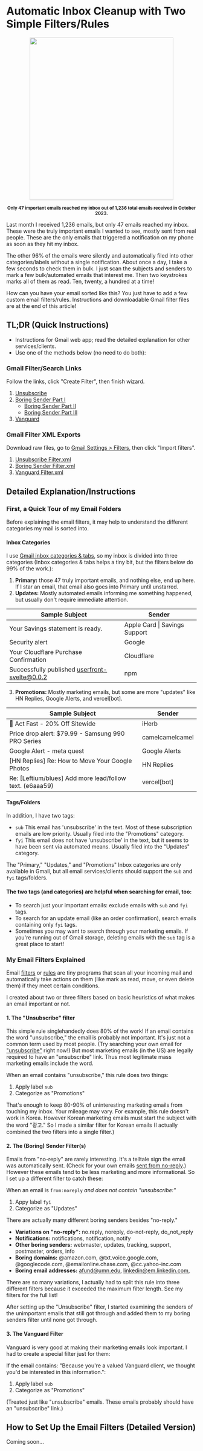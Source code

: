 # Automatic Inbox Cleanup with Two Simple Filters/Rules

<p align="center">
  <img width="380" height="429" src="https://github.com/Leftium/gmail-unimportant-mail-filters/assets/381217/f49a8e40-cd5a-4e2c-abf2-6e6097029e3a">
</p>

<p align="center">
<small><b>Only 47 important emails reached my inbox out of 1,236 total emails received in October 2023.</b></small>
</p>

Last month I received 1,236 emails, but only 47 emails reached my inbox. These were the truly important emails I wanted to see, mostly sent from real people. These are the only emails that triggered a notification on my phone as soon as they hit my inbox.

The other 96% of the emails were silently and automatically filed into other categories/labels without a single notification. About once a day, I take a few seconds to check them in bulk. I just scan the subjects and senders to mark a few bulk/automated emails that interest me. Then two keystrokes marks all of them as read. Ten, twenty, a hundred at a time!

How can you have your email sorted like this? You just have to add a few custom email filters/rules. Instructions and downloadable Gmail filter files are at the end of this article! 

## TL;DR (Quick Instructions)

 - Instructions for Gmail web app; read the detailed explanation for other services/clients.
 - Use one of the methods below (no need to do both):

### Gmail Filter/Search Links

Follow the links, click "Create Filter", then finish wizard.

1. [Unsubscribe][filter-unsubscribe]
2. [Boring Sender Part I][filter-boring-sender-1]
    - [Boring Sender Part II][filter-boring-sender-2]
    - [Boring Sender Part III][filter-boring-sender-3]
3. [Vanguard][filter-vanguard]

### Gmail Filter XML Exports

Download raw files, go to [Gmail Settings > Filters](https://mail.google.com/mail/u/0/#settings/filters), then click "Import filters".

1. [Unsubscribe Filter.xml](https://github.com/Leftium/gmail-unimportant-mail-filters/blob/main/1.%20Gmail%20Unsubscribe%20Filter.xml)
2. [Boring Sender Filter.xml](https://github.com/Leftium/gmail-unimportant-mail-filters/blob/main/2.%20Gmail%20Boring%20Sender%20Filter.xml)
3. [Vanguard Filter.xml](https://github.com/Leftium/gmail-unimportant-mail-filters/blob/main/3.%20Gmail%20Vanguard%20Filter.xml)


[filter-unsubscribe]: https://mail.google.com/mail/u/0/#create-filter/has=%7B+unsubscribe+subject%3A%EA%B4%91%EA%B3%A0++%7D&sizeoperator=s_sl&sizeunit=s_smb
[filter-boring-sender-1]: https://mail.google.com/mail/u/0/#create-filter/from=naverpayadmin_noreply%7C+success%7C+onlinemart%7C+itinerary%7C+anaintrsv%7C+vessifootwear%7C+cm.bsaefiling%7C+noreply_us%7C+ownerverification%7C+onboarding%7C+Specialrisk%7C+Confirmation%7C+policies%7C+custsrv%7C+notifs%7C+team%7C+admin%7C+theplan%7C+customercscenter%7C+marketing%7C+alerts%7C+billing_info%7C+billpay%7C+communications%7C+customer_service%7C+do-not-reply%7C+do_not_reply%7C+emsnts%7C+info%7C+newsletter%7C+news%7C+no-reply%7C+no.reply%7C+noreply%7C+notifications%7C+notification%7C+notify%7C+orders%7C+postmaster%7C+support%7C+tracking%7C+updates%7C+webmaster&hasnot=%7B+unsubscribe+subject%3A%EA%B4%91%EA%B3%A0+%7D&sizeoperator=s_sl&sizeunit=s_smb
[filter-boring-sender-2]: https://mail.google.com/mail/u/0/#create-filter/from=%40emailonline.chase.com%7C+robin_j%40naver.com%7C+j_ote%40hackerx.co%7C+%40cc.yahoo-inc.com%7C+%40chrometa.com%7C+%40dreamhost.com%7C+%40googlecode.com%7C+%40livejournal.com%7C+%40perception-point.io%7C+%40seoulplayers.com%7C+afund%40umn.edu%7C+cs%40umn.edu%7C+i-jkwon%40microsoft.com%7C+linkedin%40em.linkedin.com%7C+pwexpire%40umn.edu%7C+umatters%40umn.edu&hasnot=%7B+unsubscribe+subject%3A%EA%B4%91%EA%B3%A0++%7D&sizeoperator=s_sl&sizeunit=s_smb
[filter-boring-sender-3]: https://mail.google.com/mail/u/0/#create-filter/from=%40firstpay.co.kr%7C+%40fiserv.com%7C+%40messaging.squareup.com%7C+%40splunk.com%7C+%40comfycomfy.com%7C+brian%40dancemardigras.com%7C+%40lpoint.com%7C+%40pinggy.io%7C+%40hanssem.com%7C+%40codesandbox.io%7C+%40order.dell.com%7C+hello%40earthrunners.com%7C+store%40shopblenheimgingerale.com%7C+tilley%40tilley.com%7C+%40accts.epicgames.com%7C+%40amazon.com%7C+%40asktheheadhunter.com%7C+%40auction.co.kr%7C+%40banking.salliemae.com%7C+%40biberk.com%7C+%40bluevirtual.com%7C+%40clientexperience.citi.com%7C+%40crm.interpark.com%7C+%40e-mail.microsoft.com%7C+%40ealerts.bankofamerica.com%7C+%40ebay.com%7C+%40fiscal.treasury.gov%7C+%40godaddy.com%7C+%40googlegroups.com%7C+%40googlemail.com%7C+%40investordelivery.com%7C+%40lists.sourceforge.net%7C+%40mail.sp.sofi.com%7C+%40mvno.kt-bill.kt.com%7C+%40notification.capitalone.com%7C+%40o.sofi.org%7C+%40paypal.com%7C+%40txt.voice.google.com%7C+%40ups.com%7C+%40welcome.americanexpress.com%7C+aloha%40shortwave.com%7C+ant%40supabase.io%7C+appleid%40id.apple.com%7C+citibank.message%40%7C+contact%40executeprogram.com%7C+csealumni%40umn.edu%7C+feedback%40minaal.com%7C+spark%40readdle.com%7C+venmo%40venmo.com%7C+waitlist%40isthereanydeal.com&hasnot=%7B+unsubscribe+subject%3A%EA%B4%91%EA%B3%A0++%7D&sizeoperator=s_sl&sizeunit=s_smb
[filter-vanguard]: https://mail.google.com/mail/u/0/#create-filter/has=%22Because+you're+a+valued+Vanguard+client%2C+we+thought+you'd+be+interested+in+this+information.%22&sizeoperator=s_sl&sizeunit=s_smb 

## Detailed Explanation/Instructions

### First, a Quick Tour of my Email Folders

Before explaining the email filters, it may help to understand the different categories my mail is sorted into. 

#### Inbox Categories

I use [Gmail inbox categories & tabs](https://support.google.com/mail/answer/3094499?hl=en&visit_id=638344175390965025-3461488549&p=inboxtabs&rd=2), so my inbox is divided into three categories (Inbox categories & tabs helps a tiny bit, but the filters below do 99% of the work.):

1. **Primary:** those 47 truly important emails, and nothing else, end up here. If I star an email, that email also goes into Primary until unstarred.
2. **Updates:** Mostly automated emails informing me something happened, but usually don't require immediate attention.

|Sample Subject  | Sender |
|--|--|
|Your Savings statement is ready. | Apple Card \| Savings Support |
|Security alert | Google|
|Your Cloudflare Purchase Confirmation | Cloudflare |
|Successfully published userfront-svelte@0.0.2 | npm |

3. **Promotions:**  Mostly marketing emails, but some are more "updates" like HN Replies, Google Alerts, and vercel[bot].

|Sample Subject  | Sender |
|--|--|
| 👋 Act Fast - 20% Off Sitewide | iHerb |
| Price drop alert: $79.99 - Samsung 990 PRO Series | camelcamelcamel |
| Google Alert - meta quest | Google Alerts |
| [HN Replies] Re: How to Move Your Google Photos | HN Replies |
| Re: [Leftium/blues] Add more lead/follow text. (e6aaa59) | vercel[bot] |

#### Tags/Folders

In addition, I have two tags:
- `sub` This email has 'unsubscribe' in the text. Most of these subscription emails are low priority. Usually filed into the "Promotions" category.
- `fyi` This email does not have 'unsubscribe' in the text, but it seems to have been sent via automated means. Usually filed into the "Updates" category.

The "Primary," "Updates," and "Promotions" Inbox categories are only available in Gmail, but all email services/clients should support the `sub` and `fyi` tags/folders.

#### The two tags (and categories) are helpful when searching for email, too:
- To search just your important emails: exclude emails with `sub` and `fyi` tags.
- To search for an update email (like an order confirmation), search emails containing only `fyi` tags.
- Sometimes you may want to search through your marketing emails. If you're running out of Gmail storage, deleting emails with the `sub` tag is a great place to start!

### My Email Filters Explained

Email [filters](https://support.google.com/mail/answer/6579?hl=en) or [rules](https://www.hubspot.com/email-signature-generator/create-rules-outlook) are tiny programs that scan all your incoming mail and automatically take actions on them (like mark as read, move, or even delete them) if they meet certain conditions.

I created about two or three filters based on basic heuristics of what makes an email important or not.

#### 1. The "Unsubscribe" filter

This simple rule singlehandedly does 80% of the work! If an email contains the word "unsubscribe," the email is probably not important. It's just not a common term used by most people. (Try searching your own email for ["unsubscribe"](https://mail.google.com/mail/u/0/#search/%22unsubscribe%22) right now!) But most marketing emails (in the US) are legally required to have an "unsubscribe" link. Thus most legitimate mass marketing emails include the word.

When an email contains "unsubscribe," this rule does two things:
1. Apply label `sub`
2. Categorize as "Promotions"

That's enough to keep 80-90% of uninteresting marketing emails from touching my inbox. Your mileage may vary. For example, this rule doesn't work in Korea. However Korean marketing emails must start the subject with the word "광고." So I made a similar filter for Korean emails (I actually combined the two filters into a single filter.)

#### 2. The (Boring) Sender Filter(s)

Emails from "no-reply" are rarely interesting. It's a telltale sign the email was automatically sent. (Check for your own emails [sent from no-reply](https://mail.google.com/mail/u/0/#search/from%3Ano-reply).) However these emails tend to be less marketing and more informational. So I set up a different filter to catch these:

When an email is `from:noreply` *and does not contain "unsubscribe:"*
1. Appy label `fyi`
2. Categorize as "Updates"

There are actually many different boring senders besides  "no-reply."

- **Variations on "no-reply":** no.reply, noreply, do-not-reply, do_not_reply
- **Notifications:** notifications, notification, notify
- **Other boring senders:** webmaster, updates, tracking, support, postmaster, orders, info
- **Boring domains:** @amazon.com, @txt.voice.google.com, @googlecode.com, @emailonline.chase.com, @cc.yahoo-inc.com
- **Boring email addresses:** afund@umn.edu, linkedin@em.linkedin.com, 

There are so many variations, I actually had to split this rule into three different filters because it exceeded the maximum filter length. See my filters for the full list!

After setting up the "Unsubscribe" filter, I started examining the senders of the unimportant emails that still got through and added them to my boring senders filter until none got through.

#### 3. The Vanguard Filter

Vanguard is very good at making their marketing emails look important. I had to create a special filter just for them:

If the email contains: "Because you're a valued Vanguard client, we thought you'd be interested in this information.":
1. Apply label `sub`
2. Categorize as "Promotions"

(Treated just like "unsubscribe" emails. These emails probably should have an "unsubscribe" link.)


## How to Set Up the Email Filters (Detailed Version)

Coming soon...


















